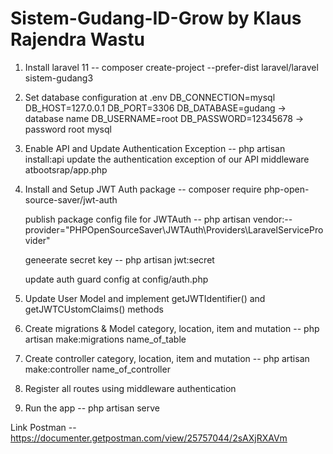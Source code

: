 # Sistem-Gudang-ID-Grow by Klaus Rajendra Wastu

1. Install laravel 11
   -- composer create-project --prefer-dist laravel/laravel sistem-gudang3

2. Set database configuration at .env
   DB_CONNECTION=mysql
   DB_HOST=127.0.0.1
   DB_PORT=3306
   DB_DATABASE=gudang -> database name
   DB_USERNAME=root
   DB_PASSWORD=12345678 -> password root mysql

3. Enable API and Update Authentication Exception
   -- php artisan install:api
   update the authentication exception of our API middleware atbootsrap/app.php

4. Install and Setup JWT Auth package
   -- composer require php-open-source-saver/jwt-auth

    publish package config file for JWTAuth
    -- php artisan vendor:--provider="PHPOpenSourceSaver\JWTAuth\Providers\LaravelServiceProvider"

    geneerate secret key
    -- php artisan jwt:secret

    update auth guard config at config/auth.php

5. Update User Model and implement getJWTIdentifier() and getJWTCUstomClaims() methods

6. Create migrations & Model category, location, item and mutation
   -- php artisan make:migrations name_of_table

7. Create controller category, location, item and mutation
   -- php artisan make:controller name_of_controller

8. Register all routes using middleware authentication

9. Run the app
   -- php artisan serve

Link Postman
-- https://documenter.getpostman.com/view/25757044/2sAXjRXAVm
